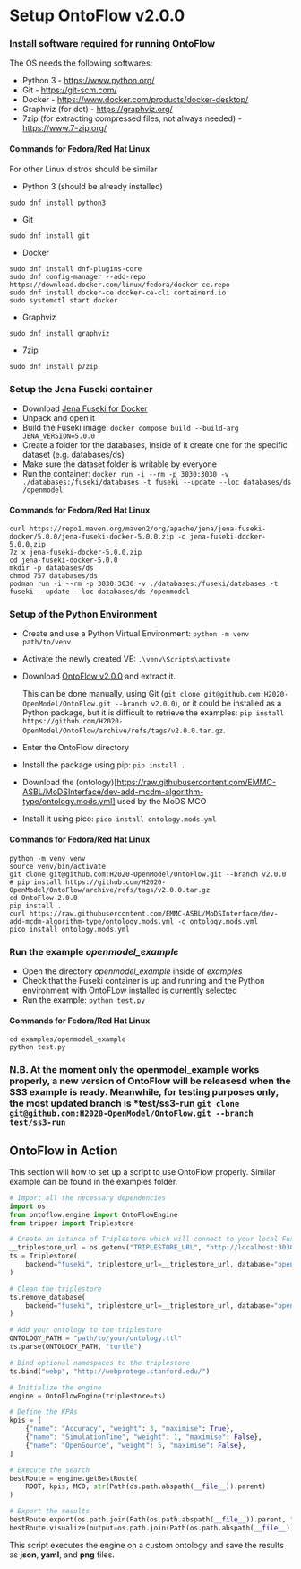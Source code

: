 # Setup OntoFlow v2.0.0

### Install software required for running OntoFlow
The OS needs the following softwares:
- Python 3 - https://www.python.org/
- Git - https://git-scm.com/
- Docker - https://www.docker.com/products/docker-desktop/
- Graphviz (for dot) - https://graphviz.org/
- 7zip (for extracting compressed files, not always needed) - https://www.7-zip.org/

#### Commands for Fedora/Red Hat Linux
For other Linux distros should be similar
- Python 3 (should be already installed)
```
sudo dnf install python3
```
- Git
```
sudo dnf install git
```
- Docker
```
sudo dnf install dnf-plugins-core
sudo dnf config-manager --add-repo https://download.docker.com/linux/fedora/docker-ce.repo
sudo dnf install docker-ce docker-ce-cli containerd.io
sudo systemctl start docker
```
- Graphviz
```
sudo dnf install graphviz
```
- 7zip
```
sudo dnf install p7zip
```

### Setup the Jena Fuseki container
- Download [Jena Fuseki for Docker](https://repo1.maven.org/maven2/org/apache/jena/jena-fuseki-docker/5.0.0/jena-fuseki-docker-5.0.0.zip)
- Unpack and open it
- Build the Fuseki image: `docker compose build --build-arg JENA_VERSION=5.0.0`
- Create a folder for the databases, inside of it create one for the specific dataset (e.g. databases/ds)
- Make sure the dataset folder is writable by everyone
- Run the container: `docker run -i --rm -p 3030:3030 -v ./databases:/fuseki/databases -t fuseki --update --loc databases/ds /openmodel`

#### Commands for Fedora/Red Hat Linux
```
curl https://repo1.maven.org/maven2/org/apache/jena/jena-fuseki-docker/5.0.0/jena-fuseki-docker-5.0.0.zip -o jena-fuseki-docker-5.0.0.zip
7z x jena-fuseki-docker-5.0.0.zip
cd jena-fuseki-docker-5.0.0
mkdir -p databases/ds
chmod 757 databases/ds
podman run -i --rm -p 3030:3030 -v ./databases:/fuseki/databases -t fuseki --update --loc databases/ds /openmodel
```

### Setup of the Python Environment
- Create and use a Python Virtual Environment: `python -m venv path/to/venv`
- Activate the newly created VE: `.\venv\Scripts\activate`
- Download [OntoFlow v2.0.0](https://github.com/H2020-OpenModel/OntoFlow/tree/v2.0.0) and extract it. 

  This can be done manually, using Git (`git clone git@github.com:H2020-OpenModel/OntoFlow.git --branch v2.0.0`), or it could be installed as a Python package, but it is difficult to retrieve the examples: `pip install https://github.com/H2020-OpenModel/OntoFlow/archive/refs/tags/v2.0.0.tar.gz`.
- Enter the OntoFlow directory
- Install the package using pip: `pip install .`
- Download the (ontology)[https://raw.githubusercontent.com/EMMC-ASBL/MoDSInterface/dev-add-mcdm-algorithm-type/ontology.mods.yml] used by the MoDS MCO
- Install it using pico: `pico install ontology.mods.yml`

#### Commands for Fedora/Red Hat Linux
```
python -m venv venv
source venv/bin/activate
git clone git@github.com:H2020-OpenModel/OntoFlow.git --branch v2.0.0
# pip install https://github.com/H2020-OpenModel/OntoFlow/archive/refs/tags/v2.0.0.tar.gz
cd OntoFlow-2.0.0
pip install .
curl https://raw.githubusercontent.com/EMMC-ASBL/MoDSInterface/dev-add-mcdm-algorithm-type/ontology.mods.yml -o ontology.mods.yml
pico install ontology.mods.yml
```

### Run the example *openmodel_example*
- Open the directory *openmodel_example* inside of *examples*
- Check that the Fuseki container is up and running and the Python environment with OntoFLow installed is currently selected
- Run the example: `python test.py`

#### Commands for Fedora/Red Hat Linux
```
cd examples/openmodel_example
python test.py
```

### N.B. At the moment only the openmodel_example works properly, a new version of OntoFlow will be releasesd when the SS3 example is ready. Meanwhile, for testing purposes only, the most updated branch is *test/ss3-run `git clone git@github.com:H2020-OpenModel/OntoFlow.git --branch test/ss3-run`


## OntoFlow in Action
This section will how to set up a script to use OntoFlow properly. Similar example can be found in the examples folder.

```python
# Import all the necessary dependencies
import os
from ontoflow.engine import OntoFlowEngine
from tripper import Triplestore

# Create an istance of Triplestore which will connect to your local Fuseki instance
__triplestore_url = os.getenv("TRIPLESTORE_URL", "http://localhost:3030")
ts = Triplestore(
    backend="fuseki", triplestore_url=__triplestore_url, database="openmodel"
)

# Clean the triplestore
ts.remove_database(
    backend="fuseki", triplestore_url=__triplestore_url, database="openmodel"
)

# Add your ontology to the triplestore
ONTOLOGY_PATH = "path/to/your/ontology.ttl"
ts.parse(ONTOLOGY_PATH, "turtle")

# Bind optional namespaces to the triplestore
ts.bind("webp", "http://webprotege.stanford.edu/")

# Initialize the engine
engine = OntoFlowEngine(triplestore=ts)

# Define the KPAs
kpis = [
    {"name": "Accuracy", "weight": 3, "maximise": True},
    {"name": "SimulationTime", "weight": 1, "maximise": False},
    {"name": "OpenSource", "weight": 5, "maximise": False},
]

# Execute the search
bestRoute = engine.getBestRoute(
    ROOT, kpis, MCO, str(Path(os.path.abspath(__file__)).parent)
)

# Export the results
bestRoute.export(os.path.join(Path(os.path.abspath(__file__)).parent, "best"))
bestRoute.visualize(output=os.path.join(Path(os.path.abspath(__file__)).parent, "best"))
```

This script executes the engine on a custom ontology and save the results as **json**, **yaml**, and **png** files.